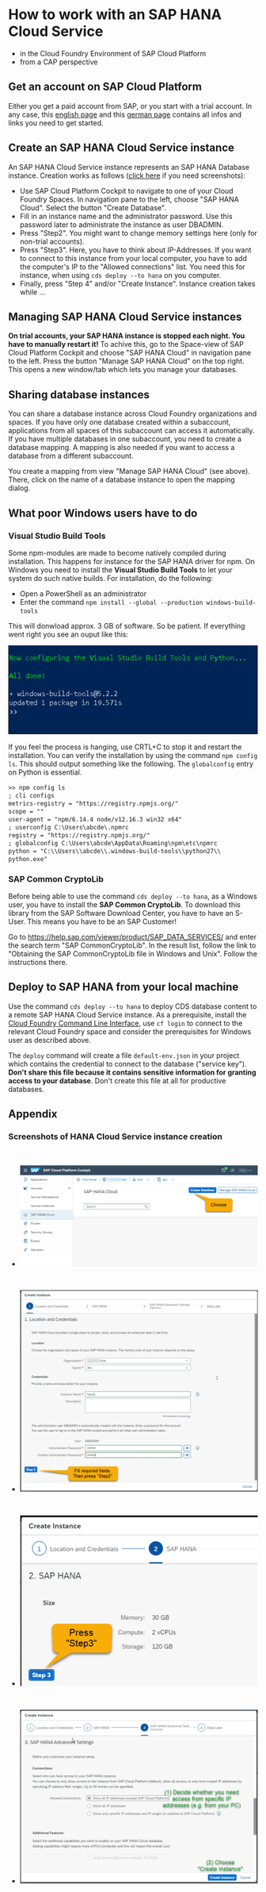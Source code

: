 # How to work with an SAP HANA Cloud Service
+ in the Cloud Foundry Environment of SAP Cloud Platform
+ from a CAP perspective

## Get an account on SAP Cloud Platform
Either you get a paid account from SAP, or you start with a trial account. In any case, this [english page](https://www.sap.com/products/cloud-platform.html) and this [german page](https://www.sap.com/germany/products/cloud-platform.html) contains all infos and links you need to get started.

## Create an SAP HANA Cloud Service instance
An SAP HANA Cloud Service instance represents an SAP HANA Database instance. Creation works as follows ([click here](#screenshots-of-hana-cloud-service-instance-creation) if you need screenshots):
+ Use SAP Cloud Platform Cockpit to navigate to one of your Cloud Foundry Spaces. In navigation pane to the left, choose "SAP HANA Cloud". Select the button "Create Database". 
+ Fill in an instance name and the administrator password. Use this password later to administrate the instance as user DBADMIN.
+ Press "Step2". You might want to change memory settings here (only for non-trial accounts). 
+ Press "Step3". Here, you have to think about IP-Addresses. If you want to connect to this instance from your local computer, you have to add the computer's IP to the "Allowed connections" list. You need this for instance, when using ``cds deploy --to hana`` on you computer.
+ Finally, press "Step 4" and/or "Create Instance". Instance creation takes while ...

## Managing SAP HANA Cloud Service instances
**On trial accounts, your SAP HANA instance is stopped each night. You have to manually restart it!** To achive this, go to the Space-view of SAP Cloud Platform Cockpit and choose "SAP HANA Cloud" in navigation pane to the left. Press the button "Manage SAP HANA Cloud" on the top right. This opens a new window/tab which lets you manage your databases.

## Sharing database instances
You can share a database instance across Cloud Foundry organizations and spaces. If you have only one database created within a subaccount, applications from all spaces of this subaccount can access it automatically. If you have multiple databases in one subaccount, you need to create a database mapping. A mapping is also needed if you want to access a database from a different subaccount. 

You create a mapping from view "Manage SAP HANA Cloud" (see above). There, click on the name of a database instance to open the mapping dialog.


## What poor Windows users have to do

### Visual Studio Build Tools
Some npm-modules are made to become natively compiled during installation. This happens for instance for the SAP HANA driver for npm. On Windows you need to install the **Visual Studio Build Tools** to let your system do such native builds. For installation, do the following:

+ Open a PowerShell as an administrator
+ Enter the command ``npm install --global --production windows-build-tools``

This will donwload approx. 3 GB of software. So be patient. If everything went right you see an ouput like this:

![Success](assets/success.png)

If you feel the process is hanging, use CRTL+C to stop it and restart the installation. You can verify the installation by using the command ``npm config ls``. This should output something like the following. The ``globalconfig`` entry on Python is essential.

```
>> npm config ls
; cli configs
metrics-registry = "https://registry.npmjs.org/"
scope = ""
user-agent = "npm/6.14.4 node/v12.16.3 win32 x64"
; userconfig C:\Users\abcde\.npmrc
registry = "https://registry.npmjs.org/"
; globalconfig C:\Users\abcde\AppData\Roaming\npm\etc\npmrc
python = "C:\\Users\\abcde\\.windows-build-tools\\python27\\
python.exe"
```

### SAP Common CryptoLib
Before being able to use the command ``cds deploy --to hana``, as a Windows user, you have to install the **SAP Common CryptoLib**. To download this library from the SAP Software Download Center, you have to have an S-User. This means you have to be an SAP Customer!

Go to https://help.sap.com/viewer/product/SAP_DATA_SERVICES/ and enter the search term "SAP CommonCryptoLib". In the result list, follow the link to "Obtaining the SAP CommonCryptoLib file in Windows and Unix". Follow the instructions there.

## Deploy to SAP HANA from your local machine
Use the command ``cds deploy --to hana`` to deploy CDS database content to a remote SAP HANA Cloud Service instance. As a prerequisite, install the [Cloud Foundry Command Line Interface](https://docs.cloudfoundry.org/cf-cli/), use ``cf login`` to connect to the relevant Cloud Foundry space and consider the prerequisites for Windows user as described above.

The ``deploy`` command will create a file ``default-env.json`` in your project which contains the credential to connect to the database ("service key"). **Don't share this file because it contains sensitive information for granting access to your database**. Don't create this file at all for productive databases.

## Appendix

### Screenshots of HANA Cloud Service instance creation

<br>

+ ![Step1](assets/create-instance-1.png)

<br>

+ ![Step2](assets/create-instance-2.png)
<br>

+ ![Step3](assets/create-instance-3.png)
<br>

+ ![Step4](assets/create-instance-4.png)
